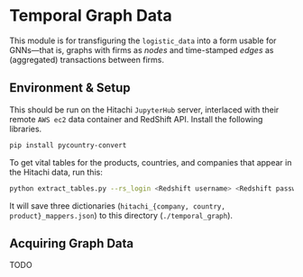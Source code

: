 # Temporal Graph Data

This module is for transfiguring the `logistic_data` into a form usable for GNNs—that is, graphs with firms as <em>nodes</em> and time-stamped <em>edges</em> as (aggregated) transactions between firms.

## Environment & Setup
This should be run on the Hitachi `JupyterHub` server, interlaced with their remote `AWS ec2` data container and RedShift API. Install the following libraries.
```zsh
pip install pycountry-convert
```
To get vital tables for the products, countries, and companies that appear in the Hitachi data, run this:
```zsh
python extract_tables.py --rs_login <Redshift username> <Redshift password> --dir ./
```
It will save three dictionaries (`hitachi_{company, country, product}_mappers.json`) to this directory (`./temporal_graph`).

## Acquiring Graph Data
TODO




